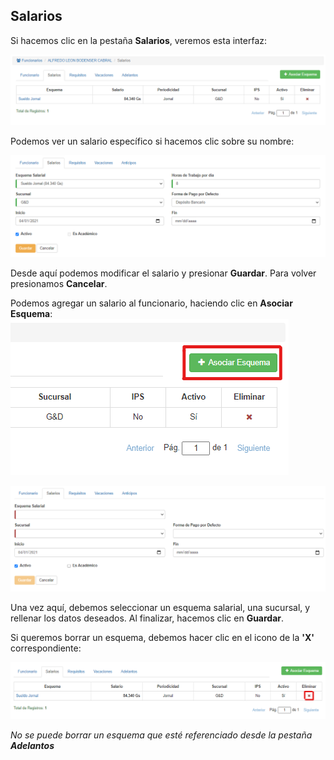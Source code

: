 ## Salarios
Si hacemos clic en la pestaña **Salarios**, veremos esta interfaz:

![Editar salarios de funcionario](img/funcionarios_editar_salarios.png)

Podemos ver un salario específico si hacemos clic sobre su nombre:

![Ver salarios de funcionario](img/funcionarios_editar_salarios_ver.png)

Desde aquí podemos modificar el salario y presionar **Guardar**.
Para volver presionamos **Cancelar**.

Podemos agregar un salario al funcionario, haciendo clic en **Asociar Esquema**:
![Botón Asociar Esquema](img/funcionarios_editar_salarios_crear_boton.png)

![Agregar salario](img/funcionarios_editar_salarios_crear.png)

Una vez aquí, debemos seleccionar un esquema salarial, una sucursal, y rellenar los datos deseados. Al finalizar, hacemos clic en **Guardar**.

Si queremos borrar un esquema, debemos hacer clic en el icono de la **'X'** correspondiente:

![Eliminar esquema](img/funcionarios_editar_salarios_borrar.png)

*No se puede borrar un esquema que esté referenciado desde la pestaña **Adelantos***
